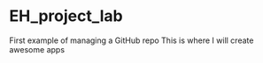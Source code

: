 # EH_project_lab
First example of managing  a GitHub repo 
This is where I will create awesome apps
